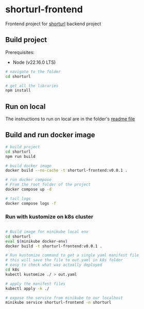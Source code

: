 # shorturl-frontend

Frontend project for [shorturl](https://github.com/Nidheesh-Panchal/shorturl)  backend project

## Build project

Prerequisites:

- Node (v22.16.0 LTS)

```bash
# navigate to the folder
cd shorturl

# get all the libraries
npm install
```

## Run on local

The instructions to run on local are in the folder's [readme file](shorturl/README.md)

## Build and run docker image

```bash
# build project
cd shorturl
npm run build

# build docker image
docker build --no-cache -t shorturl-frontend:v0.0.1 .
```

```bash
# run docker compose
# From the root folder of the project
docker compose up -d

# tail logs
docker compose logs -f
```

### Run with kustomize on k8s cluster

```bash

# Build image for minikube local env
cd shorturl
eval $(minikube docker-env)
docker build -t shorturl-frontend:v0.0.1 .

# Run kustomize command to get a single yaml manifest file
# this will save the file to out.yaml in k8s folder
# easy to check what was actually deployed
cd k8s
kubectl kustomize ./ > out.yaml

# apply the manifest files
kubectl apply -k ./

# expose the service from minikube to our localhost
minikube service shorturl-frontend -n shorturl
```
